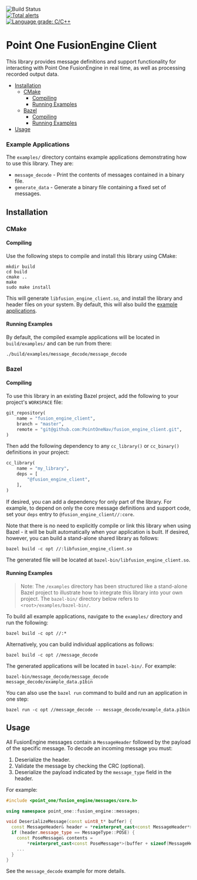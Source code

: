 ![Build Status](https://github.com/PointOneNav/fusion-engine-client/workflows/FusionEngine%20Client%20Build/badge.svg?branch=master)
<br/>
[![Total alerts](https://img.shields.io/lgtm/alerts/g/PointOneNav/fusion-engine-client.svg?logo=lgtm&logoWidth=18)](https://lgtm.com/projects/g/PointOneNav/fusion-engine-client/alerts/)
<br/>
[![Language grade: C/C++](https://img.shields.io/lgtm/grade/cpp/g/PointOneNav/fusion-engine-client.svg?logo=lgtm&logoWidth=18)](https://lgtm.com/projects/g/PointOneNav/fusion-engine-client/context:cpp)

# Point One FusionEngine Client

This library provides message definitions and support functionality for interacting with Point One FusionEngine in real
time, as well as processing recorded output data.

* [Installation](#installation)
  * [CMake](#cmake)
    * [Compiling](#compiling-1)
    * [Running Examples](#running-examples-1)
  * [Bazel](#bazel)
    * [Compiling](#compiling)
    * [Running Examples](#running-examples)
* [Usage](#usage)

### Example Applications

The `examples/` directory contains example applications demonstrating how to use this library. They are:
- `message_decode` - Print the contents of messages contained in a binary file.
- `generate_data` - Generate a binary file containing a fixed set of messages.

## Installation

### CMake

#### Compiling

Use the following steps to compile and install this library using CMake:

```
mkdir build
cd build
cmake ..
make
sudo make install
```

This will generate `libfusion_engine_client.so`, and install the library and header files on your system. By default,
this will also build the [example applications](#examples).

#### Running Examples

By default, the compiled example applications will be located in `build/examples/` and can be run from there:

```
./build/examples/message_decode/message_decode
```

### Bazel

#### Compiling

To use this library in an existing Bazel project, add the following to your project's `WORKSPACE` file:

```python
git_repository(
    name = "fusion_engine_client",
    branch = "master",
    remote = "git@github.com:PointOneNav/fusion_engine_client.git",
)
```

Then add the following dependency to any `cc_library()` or `cc_binary()` definitions in your project:

```python
cc_library(
    name = "my_library",
    deps = [
        "@fusion_engine_client",
    ],
)
```

If desired, you can add a dependency for only part of the library. For example, to depend on only the core message
definitions and support code, set your `deps` entry to `@fusion_engine_client//:core`.

Note that there is no need to explicitly compile or link this library when using Bazel - it will be built automatically
when your application is built. If desired, however, you can build a stand-alone shared library as follows:

```
bazel build -c opt //:libfusion_engine_client.so
```

The generated file will be located at `bazel-bin/libfusion_engine_client.so`.

#### Running Examples

> Note: The `/examples` directory has been structured like a stand-alone Bazel project to illustrate how to integrate
> this library into your own project. The `bazel-bin/` directory below refers to `<root>/examples/bazel-bin/`.

To build all example applications, navigate to the `examples/` directory and run the following:

```
bazel build -c opt //:*
```

Alternatively, you can build individual applications as follows:

```
bazel build -c opt //message_decode
```

The generated applications will be located in `bazel-bin/`. For example:

```
bazel-bin/message_decode/message_decode message_decode/example_data.p1bin
```

You can also use the `bazel run` command to build and run an application in one step:

```
bazel run -c opt //message_decode -- message_decode/example_data.p1bin
```

## Usage

All FusionEngine messages contain a `MessageHeader` followed by the payload of the specific message. To decode an
incoming message you must:

1. Deserialize the header.
2. Validate the message by checking the CRC (optional).
3. Deserialize the payload indicated by the `message_type` field in the header.

For example:

```c++
#include <point_one/fusion_engine/messages/core.h>

using namespace point_one::fusion_engine::messages;

void DeserializeMessage(const uint8_t* buffer) {
  const MessageHeader& header = *reinterpret_cast<const MessageHeader*>(buffer);
  if (header.message_type == MessageType::POSE) {
    const PoseMessage& contents =
        *reinterpret_cast<const PoseMessage*>(buffer + sizeof(MessageHeader));
    ...
  }
}
```

See the `message_decode` example for more details.
